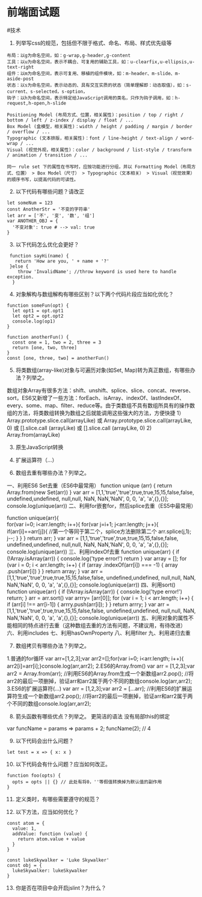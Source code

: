 # 前端面试题
#技术

1. 列举写css的规范，包括但不限于格式、命名、布局、样式优先级等
```
布局：以g为命名空间，如：g-wrap,g-header,g-content
工具：以u为命名空间，表示不耦合、可复用的辅助工具，如：u-clearfix,u-ellipsis,u-text-right
组件：以m为命名空间，表示可复用、移植的组件模块，如：m-header、m-slide、m-aside-post
状态：以s为命名空间，表示动态的、具有交互实质的状态（简单理解即：动态取值），如：s-current、s-selected，s-option，
钩子：以h为命名空间，表示特定给JavaScript调用的类名，只作为钩子调用，如：h-request,h-open,h-slide

Positioning Model (布局方式、位置，相关属性)：position / top / right / bottom / left / z-index / display / float / ...
Box Model (盒模型，相关属性)：width / height / padding / margin / border / overflow / ...
Typographic (文本排版，相关属性)：font / line-height / text-align / word-wrap / ...
Visual (视觉外观，相关属性)：color / background / list-style / transform / animation / transition / ...

同一 rule set 下的属性在书写时，应按功能进行分组，并以 Formatting Model（布局方式、位置） > Box Model（尺寸） > Typographic（文本相关） > Visual（视觉效果） 的顺序书写，以提高代码的可读性。
```

2. 以下代码有哪些问题？请改正
```
let someNum = 123
const AnotherStr = '不变的字符串' 
let arr = ['不', '变', '数', '组']
var ANOTHER_OBJ = {
  '不变对象': true # --> val: true
}
```






3. 以下代码怎么优化会更好？
```
 function sayHi(name) {
   return 'How are you, ' + name + '?'
 }else {
    throw 'InvalidName'; //throw keyword is used here to handle exception.
  }
```






4. 对象解构与数组解构有哪些区别？以下两个代码片段应当如化优化？
```
function someFun(opt) {
  let opt1 = opt.opt1
  let opt2 = opt.opt2
  console.log(op1)
}
```

```
function anotherFun() {
  const one = 1, two = 2, three = 3
  return [one, two, three]
}
const [one, three, two] = anotherFun()
```






5. 将类数组(array-like)对象与可遍历对象(如Set, Map)转为真正数组，有哪些办法？列举之。

数组对象Array有很多方法：shift、unshift、splice、slice、concat、reverse、sort，ES6又新增了一些方法：forEach、isArray、indexOf、lastIndexOf、every、some、map、filter、reduce等。由于类数组不具有数组所具有的操作数组的方法，将类数组转换为数组之后就能调用这些强大的方法，方便快捷
1）Array.prototype.slice.call(arrayLike) 或 Array.prototype.slice.call(arrayLike, 0) 或 [].slice.call (arrayLike) 或 [].slice.call (arrayLike, 0)
2) Array.from(arrayLike)

3) 原生JavaScript转换

4)  扩展运算符（…） 



6. 数组去重有哪些办法？列举之。

一、利用ES6 Set去重（ES6中最常用）
function unique (arr) {
  return Array.from(new Set(arr))
}
var arr = [1,1,'true','true',true,true,15,15,false,false, undefined,undefined, null,null, NaN, NaN,'NaN', 0, 0, 'a', 'a',{},{}];
console.log(unique(arr))
二、利用for嵌套for，然后splice去重（ES5中最常用）

function unique(arr){            
        for(var i=0; i<arr.length; i++){
            for(var j=i+1; j<arr.length; j++){
                if(arr[i]==arr[j]){         //第一个等同于第二个，splice方法删除第二个
                    arr.splice(j,1);
                    j--;
                }
            }
        }
return arr;
}
var arr = [1,1,'true','true',true,true,15,15,false,false, undefined,undefined, null,null, NaN, NaN,'NaN', 0, 0, 'a', 'a',{},{}];
    console.log(unique(arr))
三、利用indexOf去重
function unique(arr) {
    if (!Array.isArray(arr)) {
        console.log('type error!')
        return
    }
    var array = [];
    for (var i = 0; i < arr.length; i++) {
        if (array .indexOf(arr[i]) === -1) {
            array .push(arr[i])
        }
    }
    return array;
}
var arr = [1,1,'true','true',true,true,15,15,false,false, undefined,undefined, null,null, NaN, NaN,'NaN', 0, 0, 'a', 'a',{},{}];
console.log(unique(arr))
四、利用sort()
function unique(arr) {
    if (!Array.isArray(arr)) {
        console.log('type error!')
        return;
    }
    arr = arr.sort()
    var arrry= [arr[0]];
    for (var i = 1; i < arr.length; i++) {
        if (arr[i] !== arr[i-1]) {
            arrry.push(arr[i]);
        }
    }
    return arrry;
}
     var arr = [1,1,'true','true',true,true,15,15,false,false, undefined,undefined, null,null, NaN, NaN,'NaN', 0, 0, 'a', 'a',{},{}];
        console.log(unique(arr))
五、利用对象的属性不能相同的特点进行去重（这种数组去重的方法有问题，不建议用，有待改进）
六、利用includes
七、利用hasOwnProperty
八、利用filter
九、利用递归去重


7. 数组拷贝有哪些办法？列举之。

1.普通的for循环
var arr=[1,2,3];var arr2=[];for(var i=0; i<arr.length; i++){ arr2[i]=arr[i];}console.log(arr,arr2);
2.ES6的Array.from()
var arr = [1,2,3];var arr2 = Array.from(arr); //利用ES6的Array.from生成一个新数组arr2.pop(); //将arr2的最后一项删掉，验证arr和arr2属于两个不同的数组console.log(arr,arr2);
3.ES6的扩展运算符(...)
var arr = [1,2,3];var arr2 = [...arr]; //利用ES6的扩展运算符生成一个新数组arr2.pop(); //将arr2的最后一项删掉，验证arr和arr2属于两个不同的数组console.log(arr,arr2);


8. 箭头函数有哪些优点？列举之。
更简洁的语法
没有局部this的绑定

var funcName = params => params + 2;
funcName(2);
// 4

9. 以下代码会出什么问题？
```
let test = x => { x: x }
```




10. 以下代码会有什么问题？应当如何改正。
```
function foo(opts) {
  opts = opts || {} // 此处有将0，''等假值转换掉为默认值的副作用
}
```





11. 定义类时，有哪些需要遵守的规范？



12. 以下方法，应当如何优化？
```
const atom = {
  value: 1,
  addValue: function (value) {
    return atom.value + value
  }
}
```

```
const lukeSkywalker = 'Luke Skywalker'
const obj = {
  lukeSkywalker: lukeSkywalker
}
```






13. 你是否在项目中会开启jslint？为什么？

